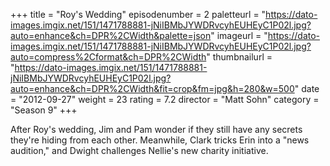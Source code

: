 +++
title = "Roy's Wedding"
episodenumber = 2
paletteurl = "https://dato-images.imgix.net/151/1471788881-jNiIBMbJYWDRvcyhEUHEyC1P02l.jpg?auto=enhance&ch=DPR%2CWidth&palette=json"
imageurl = "https://dato-images.imgix.net/151/1471788881-jNiIBMbJYWDRvcyhEUHEyC1P02l.jpg?auto=compress%2Cformat&ch=DPR%2CWidth"
thumbnailurl = "https://dato-images.imgix.net/151/1471788881-jNiIBMbJYWDRvcyhEUHEyC1P02l.jpg?auto=enhance&ch=DPR%2CWidth&fit=crop&fm=jpg&h=280&w=500"
date = "2012-09-27"
weight = 23
rating = 7.2
director = "Matt Sohn"
category = "Season 9"
+++

After Roy's wedding, Jim and Pam wonder if they still have any secrets they're hiding from each other. Meanwhile, Clark tricks Erin into a "news audition," and Dwight challenges Nellie's new charity initiative.